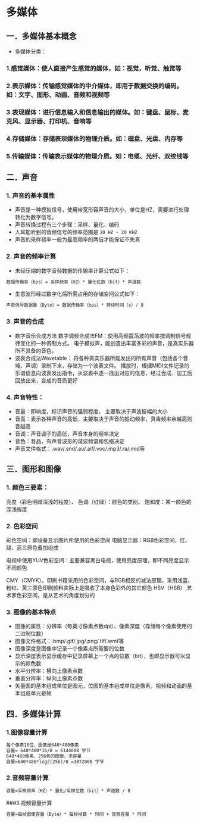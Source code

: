 # 多媒体

## 一．多媒体基本概念
- 多媒体分类：
### 1.感觉媒体：使人直接产生感觉的媒体，如：视觉，听觉、触觉等
### 2.表示媒体：传输感觉媒体的中介媒体，即用于数据交换的编码。如：文字、图形、动画、音频和视频等
### 3.表现媒体：进行信息输入和信息输出的媒体。如：键盘、鼠标、麦克风、显示器、打印机、音响等
### 4.存储媒体：存储表现媒体的物理介质。如：磁盘、光盘、内存等
### 5.传输媒体：传输表示媒体的物理介质。如：电缆、光纤、双绞线等

## 二．声音

### 1. 声音的基本属性
- 声音是一种模拟信号，使用带宽形容声音的大小，单位是HZ，需要进行处理转化为数字信号。
- 声音转换过程有三个步骤：采样、量化、编码
- 人耳能听到的音频信号的频率范围是 `20 HZ - 20 KHZ`
- 声音的采样频率一般为最高频率的两倍才能保证不失真

### 2. 声音的频率计算
- 未经压缩的数字音频数据的传输率计算公式如下：
```txt
数据传输率（bps）= 采样频率（HZ）* 量化位数（bit）* 声道数
```
- 生意波形经过数字化后所需占用的存储空间公式如下：
```txt
声音信号数据量（Byte）= 数据传输率（bps）* 持续时间（s）/ 8
```

### 3. 声音的合成
- 数字音乐合成方法
  数字调频合成法FM：使用高频震荡波的频率按调制信号规律变化的一种调制方式。
  电子模拟声，能创造出丰富多彩的声音，是真实乐器所不具备的音色。
- 波表合成法Wavetable：
  将各种真实乐器所能发出的所有声音（包括各个音域、声调）录制下来，存储为一个波表文件。
  播放时，根据MIDI文件记录的乐谱信息向波表发出指令，从波表中逐一找出对应的信息，经过合成、加工后回放出来，合成的音质更好

### 4.  声音特性：
- 音量：即响度，标识声音的强弱程度， 主要取决于声波振幅的大小
- 音高：表示各种声音的高低，主要取决于声音的振动频率，真毒频率余越高则音越高
- 音调：声音调子的高低，声音本身的频率决定
- 音色：音品，有声音波形的谐波频谱和包络决定
- 声音文件格式：.wav/.snd/.au/.aif/.voc/.mp3/.ra/.mid等


## 三．图形和图像
### 1.  颜色三要素：
亮度（彩色明暗深浅的程度）、
色调（红绿）：颜色的类别、
饱和度：某一颜色的深浅程度

### 2. 色彩空间
彩色空间：即设备显示图片所使用的色彩空间
电脑显示器：RGB色彩空间，红、绿、蓝三原色叠加组成

电视中使用YUV色彩空间：主要兼容黑白电视，使用亮度原理，即不同亮度显示不同颜色

CMY（CMYK），印刷书籍采用的色彩空间，与RGB相反的减法原理，采用浅蓝、粉红、黄三原色印刷颜料实际上是吸收了本身色彩外的其它颜色
HSV（HSB）,艺术家色彩空间，是从艺术的角度划分的

### 3. 图像的基本特点
- 图像的属性：分辨率（每英寸像素点数dpi）、像素深度（存储每个像素使用的二进制位数）
- 图像文件格式：.bmp/.gif/.jpg/.png/.tif/.wmf等
- 图像深度是图像中记录一个像素点所需要的位数
- 显示深度表示显示缓存中记录屏幕上一个点的位数（bit），也即显示器可以显示的颜色数
- 水平分辨率：横向上像素点数
- 垂直分辨率：纵向上像素点数
- 矢量图的基本组成单位是图元，位图的基本组成单位是像素，视频和动画的基本组成单元是帧

## 四．多媒体计算

### 1.图像容量计算
```txt
每个像素16位，图像是640*480像素
容量= 640*480*16/8 = 614400B 字节
640*480像素，256色的图像，求容量
容量=640*480*log2(256)/8 =307200B 字节
```
### 2.音频容量计算
```txt
容量=采样频率（HZ）* 量化/采样位数（bit）* 声道数 / 8
```

###3.视频容量计算
```txt
容量=每帧图像容量（Byte）* 每秒帧数 * 时间 + 音频容量 * 时间
```
